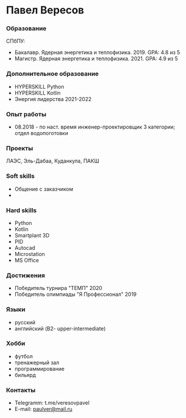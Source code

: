 # Павел Вересов

### Образование
СПбПУ:
- Бакалавр. Ядерная энергетика и теплофизика. 2019. GPA: 4.8 из 5
- Магистр. Ядерная энергетика и теплофизика. 2021. GPA: 4.9 из 5


### Дополнительное образование
- HYPERSKILL Python
- HYPERSKILL Kotlin
- Энергия лидерства 2021-2022


### Опыт работы
- 08.2018 - по наст. время инженер-проектировщик 3 категории; отдел водопоготовки


### Проекты
ЛАЭС, Эль-Дабаа, Куданкула, ПАКШ


### Soft skills
- Общение с заказчиком
- 


### Hard skills
- Python
- Kotlin
- Smartplant 3D
- PID
- Autocad
- Microstation
- MS Office


### Достижения
- Победитель турнира "ТЕМП" 2020
- Победитель олимпиады "Я Профессионал" 2019


### Языки
- русский
- английский (B2- upper-intermediate)


### Хобби 
- футбол
- тренажерный зал
- программирование
- бильярд


### Контакты
- Telegramm: t.me/veresovpavel
- E-mail: paulver@mail.ru


